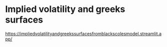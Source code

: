 # Implied volatility and greeks surfaces

https://impliedvolatilityandgreekssurfacesfromblackscolesmodel.streamlit.app/
